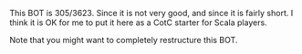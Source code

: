 This BOT is 305/3623.
Since it is not very good, and since it is fairly short.
I think it is OK for me to put it here as a CotC starter for Scala players.

Note that you might want to completely restructure this BOT.
